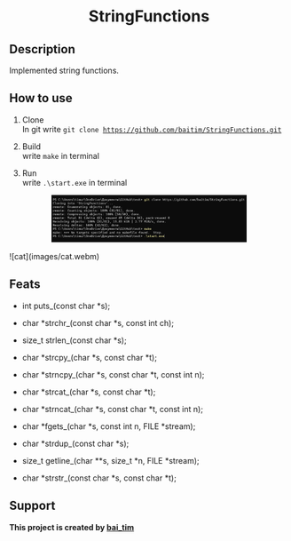 <h1 align="center">StringFunctions</h1>

## Description

 Implemented string functions.

## How to use

1. Clone <br>
    In git write <code>git clone https://github.com/baitim/StringFunctions.git</code>

2. Build <br>
        write <code>make</code> in terminal

3. Run <br>
        write <code>.\start.exe</code> in terminal

<p align="center"><img src="/images/test_start.png" width = "70%"></p>
![cat](images/cat.webm)

## Feats

* int puts_(const char *s);

* char *strchr_(const char *s, const int ch);

* size_t strlen_(const char *s);

* char *strcpy_(char *s, const char *t);

* char *strncpy_(char *s, const char *t, const int n);

* char *strcat_(char *s, const char *t);

* char *strncat_(char *s, const char *t, const int n);

* char *fgets_(char *s, const int n, FILE *stream);

* char *strdup_(const char *s);

* size_t getline_(char **s, size_t *n, FILE *stream);

* char *strstr_(const char *s, const char *t);

## Support
**This project is created by [bai_tim](https://github.com/bai_tim)**
